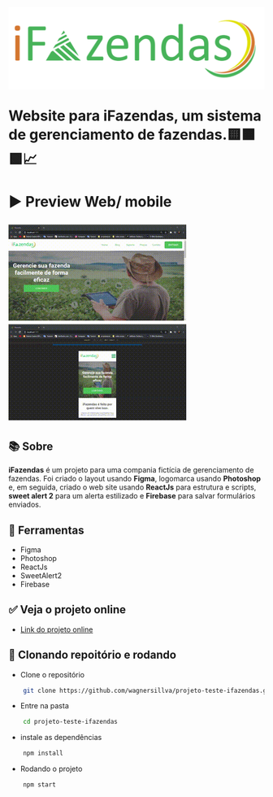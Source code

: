 <h1>
    <img src="./src/assets/img/logo-ifazendas.png">
    <p>Website para iFazendas, um sistema de gerenciamento de fazendas.🟨🟧🟩📈</p>
</h1>

<h1>
     <p>▶ Preview Web/ mobile</p>
     <img src="./src/assets/img/gif-completed-1.gif"><img src="./src/assets/img/gif-completed-2.gif">
</h1>

## 📚 Sobre

**iFazendas** é um projeto para uma compania fictícia de gerenciamento de fazendas. Foi criado o layout usando **Figma**, logomarca usando **Photoshop** e, em seguida, criado o web site usando **ReactJs** para estrutura e scripts, **sweet alert 2** para um alerta estilizado e **Firebase** para salvar formulários enviados.

## 🔨 Ferramentas

- Figma
- Photoshop
- ReactJs
- SweetAlert2
- Firebase

## ✅ Veja o projeto online

- <a target="_blank" href="http://projeto-ifazendas-koala-dev.vercel.app/">Link do projeto online</a>

## 🔁 Clonando repoitório e rodando

- Clone o repositório

```bash
    git clone https://github.com/wagnersillva/projeto-teste-ifazendas.git
```
- Entre na pasta
``` bash
    cd projeto-teste-ifazendas
```

- instale as dependências 

``` bash
    npm install
```

- Rodando o projeto

``` bash
    npm start
```

